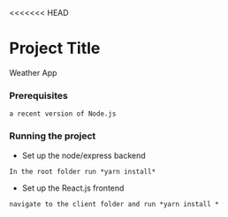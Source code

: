 <<<<<<< HEAD
# Project Title
Weather App 


### Prerequisites

```
a recent version of Node.js
```

### Running the project 

* Set up the node/express backend

```
In the root folder run *yarn install*
```

* Set up the React.js frontend 

```
navigate to the client folder and run *yarn install *
```
